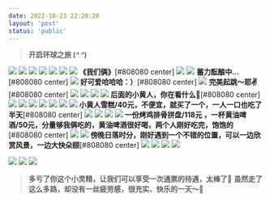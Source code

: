 ```yaml
---
date: 2022-10-23 22:20:20
layout: 'post'
status: 'public'
---
```


<audio src="https://inz.oss-cn-beijing.aliyuncs.com/Audios/128kbit/%E6%99%B4%28Final%20Version%29%20-%20%E7%81%B0%E6%BE%88.mp3" loop autoplay></audio>

> **开启环球之旅 (*^ ^*)**

![](https://inz.oss-cn-beijing.aliyuncs.com/Images/Universal/20221023_092403.jpg)
![](https://inz.oss-cn-beijing.aliyuncs.com/Images/Universal/20221023_092746.jpg)
![](https://inz.oss-cn-beijing.aliyuncs.com/Images/Universal/20221023_092833.jpg)
![](https://inz.oss-cn-beijing.aliyuncs.com/Images/Universal/20221023_115934.jpg)
![](https://inz.oss-cn-beijing.aliyuncs.com/Images/Universal/20221023_101402.jpg)
![](https://inz.oss-cn-beijing.aliyuncs.com/Images/Universal/20221023_112222.jpg)
![](https://inz.oss-cn-beijing.aliyuncs.com/Images/Universal/20221023_120248.jpg)
**《我们俩》**[#808080 center]
![](https://inz.oss-cn-beijing.aliyuncs.com/Images/Universal/20221023_132614.jpg)
![](https://inz.oss-cn-beijing.aliyuncs.com/Images/Universal/20221023_132725.jpg)
**蓄力酝酿中...**[#808080 center]
![](https://inz.oss-cn-beijing.aliyuncs.com/Images/Universal/20221023_132726.jpg)
**好可爱哈哈哈：）**[#808080 center]
![](https://inz.oss-cn-beijing.aliyuncs.com/Images/Universal/20221023_132727.jpg)
**完美起跳～耶✌️**[#808080 center]
![](https://inz.oss-cn-beijing.aliyuncs.com/Images/Universal/20221023_120703.jpg)
![](https://inz.oss-cn-beijing.aliyuncs.com/Images/Universal/20221023_132923.jpg)
![](https://inz.oss-cn-beijing.aliyuncs.com/Images/Universal/20221023_133102.jpg)
![](https://inz.oss-cn-beijing.aliyuncs.com/Images/Universal/20221023_121058.jpg)
**后面的小黄人，你在看什么👀**[#808080 center]
![](https://inz.oss-cn-beijing.aliyuncs.com/Images/Universal/20221023_121139.jpg)
![](https://inz.oss-cn-beijing.aliyuncs.com/Images/Universal/20221023_121145.jpg)
![](https://inz.oss-cn-beijing.aliyuncs.com/Images/Universal/20221023_121003.jpg)
![](https://inz.oss-cn-beijing.aliyuncs.com/Images/Universal/20221023_132201.jpg)
![](https://inz.oss-cn-beijing.aliyuncs.com/Images/Universal/20221023_133641.jpg)
![](https://inz.oss-cn-beijing.aliyuncs.com/Images/Universal/20221023_133651.jpg)
![](https://inz.oss-cn-beijing.aliyuncs.com/Images/Universal/20221023_145930.jpg)
**小黄人雪糕/40元，不便宜，就买了一个，一人一口也吃了半天**[#808080 center]
![](https://inz.oss-cn-beijing.aliyuncs.com/Images/Universal/20221023_123807.jpg)
![](https://inz.oss-cn-beijing.aliyuncs.com/Images/Universal/20221023_153538.jpg)
![](https://inz.oss-cn-beijing.aliyuncs.com/Images/Universal/20221023_102654.jpg)
![](https://inz.oss-cn-beijing.aliyuncs.com/Images/Universal/20221023_170503.jpg)
**一份烤鸡排骨拼盘/118元 ，一杯黄油啤酒/50元，分量够我俩吃的，黄油啤酒很好喝，两个人刚好吃完，饱饱的**[#808080 center]
![](https://inz.oss-cn-beijing.aliyuncs.com/Images/Universal/1688392053306.jpg)
![](https://inz.oss-cn-beijing.aliyuncs.com/Images/Universal/20221023_175229.jpg)
**傍晚日落时分，刚好遇到一个不错的位置，可以一边欣赏风景，一边大快朵颐**[#808080 center]
![](https://inz.oss-cn-beijing.aliyuncs.com/Images/Universal/1688392072669.jpg)
![](https://inz.oss-cn-beijing.aliyuncs.com/Images/Universal/20221023_180630.jpg)
![](https://inz.oss-cn-beijing.aliyuncs.com/Images/Universal/1688392067057.jpg)
![](https://inz.oss-cn-beijing.aliyuncs.com/Images/Universal/1688392102293.jpg)

![](https://inz.oss-cn-beijing.aliyuncs.com/Images/Universal/20221023_192652.jpg)
![](https://inz.oss-cn-beijing.aliyuncs.com/Images/Universal/20221023_194035.jpg)
![](https://inz.oss-cn-beijing.aliyuncs.com/Images/Universal/1666536382489.jpg)

> **多亏了你这个小灵精，让我们可以享受一次通票的待遇，太棒了🥺**
> **虽然走了这么多路，却没有一丝疲劳感，很充实、快乐的一天～🎉**
